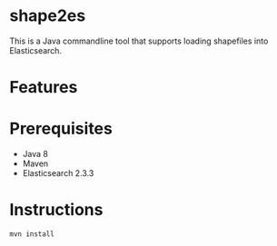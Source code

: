 # shape2es
This is a Java commandline tool that supports loading shapefiles into Elasticsearch.

# Features

# Prerequisites

* Java 8
* Maven 
* Elasticsearch 2.3.3


# Instructions
```
mvn install
```
